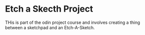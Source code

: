 # Etch a Skecth Project
THis is part of the odin project course and involves creating a thing between a sketchpad and an Etch-A-Sketch.
